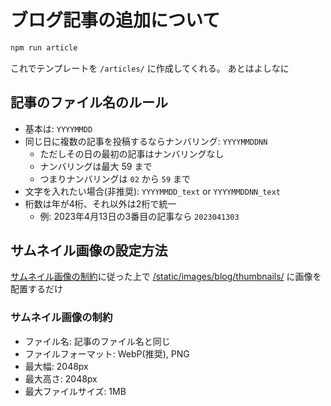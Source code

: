 # ブログ記事の追加について

```bash
npm run article
```

これでテンプレートを `/articles/` に作成してくれる。
あとはよしなに

## 記事のファイル名のルール

- 基本は: `YYYYMMDD`
- 同じ日に複数の記事を投稿するならナンバリング: `YYYYMMDDNN`
	- ただしその日の最初の記事はナンバリングなし
	- ナンバリングは最大 59 まで
	- つまりナンバリングは `02` から `59` まで
- 文字を入れたい場合(非推奨): `YYYYMMDD_text` or `YYYYMMDDNN_text`
- 桁数は年が4桁、それ以外は2桁で統一
	- 例: 2023年4月13日の3番目の記事なら `2023041303`

## サムネイル画像の設定方法

[サムネイル画像の制約](#サムネイル画像のルール)に従った上で [/static/images/blog/thumbnails/](/static/images/blog/thumbnails/) に画像を配置するだけ

### サムネイル画像の制約

- ファイル名: 記事のファイル名と同じ
- ファイルフォーマット: WebP(推奨), PNG
- 最大幅: 2048px
- 最大高さ: 2048px
- 最大ファイルサイズ: 1MB
